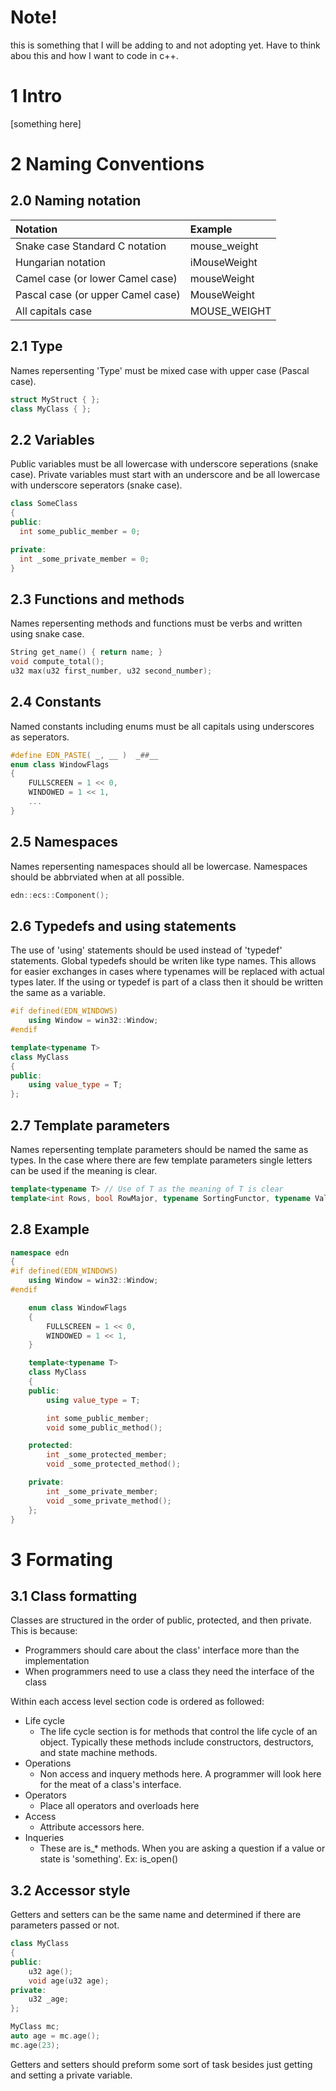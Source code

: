 # Note!
this is something that I will be adding to and not adopting yet. Have to think abou this and how I want to
code in c++. 

# 1 Intro
[something here]

# 2 Naming Conventions

## 2.0 Naming notation
| Notation                          | Example      |
| :-------------------------------- | :----------- |
| Snake case Standard C notation    | mouse_weight |
| Hungarian notation                | iMouseWeight |
| Camel case (or lower Camel case)  | mouseWeight  |
| Pascal case (or upper Camel case) | MouseWeight  |
| All capitals case                 | MOUSE_WEIGHT |

## 2.1 Type
Names repersenting 'Type' must be mixed case with upper case (Pascal case).
``` c++
struct MyStruct { };
class MyClass { };
```

## 2.2 Variables
Public variables must be all lowercase with underscore seperations (snake case). 
Private variables must start with an underscore and be all lowercase with underscore seperators (snake case).
``` c++
class SomeClass
{
public:
  int some_public_member = 0;

private:
  int _some_private_member = 0;
}
```

## 2.3 Functions and methods
Names repersenting methods and functions must be verbs and written using snake case.
``` c++
String get_name() { return name; }
void compute_total();
u32 max(u32 first_number, u32 second_number);
```

## 2.4 Constants
Named constants including enums must be all capitals using underscores as seperators.
``` c++
#define EDN_PASTE( _, __ )  _##__
enum class WindowFlags
{
    FULLSCREEN = 1 << 0,
    WINDOWED = 1 << 1,
    ...
}
```

## 2.5 Namespaces
Names repersenting namespaces should all be lowercase. Namespaces should be abbrviated when at all possible.
``` c++
edn::ecs::Component();
```

## 2.6 Typedefs and using statements
The use of 'using' statements should be used instead of 'typedef' statements. Global typedefs should be writen like 
type names. This allows for easier exchanges in cases where typenames will be replaced with actual types
later. If the using or typedef is part of a class then it should be written the same as a variable.
``` c++
#if defined(EDN_WINDOWS)
	using Window = win32::Window;
#endif

template<typename T>
class MyClass
{
public:
    using value_type = T;
};
```

## 2.7 Template parameters
Names repersenting template parameters should be named the same as types. In the case where there are
few template parameters single letters can be used if the meaning is clear.
``` c++
template<typename T> // Use of T as the meaning of T is clear
template<int Rows, bool RowMajor, typename SortingFunctor, typename ValueType> // Use of type names as to distinguish differences
```
## 2.8 Example
``` c++
namespace edn
{
#if defined(EDN_WINDOWS)
    using Window = win32::Window;
#endif

    enum class WindowFlags
    {
        FULLSCREEN = 1 << 0,
        WINDOWED = 1 << 1,
    }

    template<typename T>
    class MyClass
    {
    public:
        using value_type = T;

        int some_public_member;
        void some_public_method();

    protected:
        int _some_protected_member;
        void _some_protected_method();

    private:
        int _some_private_member;
        void _some_private_method();
    };
}
```

# 3 Formating

## 3.1 Class formatting
Classes are structured in the order of public, protected, and then private. This is because:

 * Programmers should care about the class' interface more than the implementation
 * When programmers need to use a class they need the interface of the class

Within each access level section code is ordered as followed:
 - Life cycle
   - The life cycle section is for methods that control the life cycle of an object. Typically these methods include constructors, destructors, and state machine methods.
 - Operations
   - Non access and inquery methods here. A programmer will look here for the meat of a class's interface.
 - Operators
   - Place all operators and overloads here
 - Access
   - Attribute accessors here.
 - Inqueries
   - These are is_* methods. When you are asking a question if a value or state is 'something'. Ex: is_open()

## 3.2 Accessor style
Getters and setters can be the same name and determined if there are parameters passed or not.
``` c++
class MyClass
{
public:
    u32 age();
    void age(u32 age);
private:
    u32 _age;
};

MyClass mc;
auto age = mc.age();
mc.age(23);

```

Getters and setters should preform some sort of task besides just getting and setting a private variable.